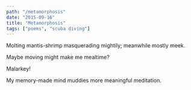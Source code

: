 ```yaml
---
path: "/metamorphosis"
date: "2015-09-16"
title: "Metamorphosis"
tags: ["poems", "scuba diving"]
---
```


Molting mantis-shrimp masquerading mightily; meanwhile mostly meek.

Maybe moving might make me mealtime?

Malarkey!

My memory-made mind muddies more meaningful meditation.
